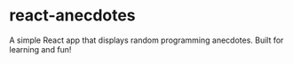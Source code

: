 # react-anecdotes
A simple React app that displays random programming anecdotes. Built for learning and fun!
